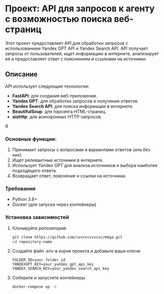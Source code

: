 # Проект: API для запросов к агенту с возможностью поиска веб-страниц

Этот проект предоставляет API для обработки запросов с использованием Yandex GPT API и Yandex Search API. API получает запросы от пользователей, ищет информацию в интернете, анализирует её и предоставляет ответ с пояснением и ссылками на источники.

## Описание

API использует следующие технологии:
- **FastAPI**: для создания веб-приложения.
- **Yandex GPT**: для обработки запросов и получения ответов.
- **Yandex Search API**: для поиска информации в интернете.
- **BeautifulSoup**: для парсинга HTML-страниц.
- **aiohttp**: для асинхронных HTTP-запросов.


Я
### Основные функции:
1. Принимает запросы с вопросами и вариантами ответов (или без них)
2. Ищет релевантные источники в интернете.
3. Использует Yandex GPT для анализа источников и выбора наиболее подходящего ответа.
4. Возвращает ответ, пояснение и ссылки на источники.

### Требования
- Python 3.8+
- Docker (для запуска через контейнеры)

### Установка зависимостей

1. Клонируйте репозиторий:
   ```bash
   git clone https://github.com/cvvcvccvvcvc/mega.git
   cd repository-name
   ```
2. Создайте файл .env в корне проекта и добавьте ваши ключи
   ```
   FOLDER_ID=your_folder_id
   YANDEXGPT_KEY=your_yandex_gpt_api_key
   YANDEX_SEARCH_KEY=your_yandex_search_api_key
   ```
3. Соберите и запустите контейнеры
   ```bash
   docker-compose up -d
   ```

